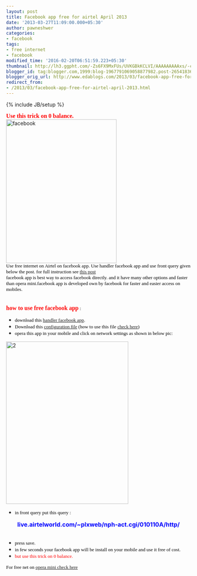 ```yaml
---
layout: post
title: Facebook app free for airtel April 2013
date: '2013-03-27T11:09:00.000+05:30'
author: pawneshwer
categories:
- facebook
tags:
- free internet
- facebook
modified_time: '2016-02-20T06:51:59.223+05:30'
thumbnail: http://lh3.ggpht.com/-Zs6FX9MxFUs/UVKGBkKCLVI/AAAAAAAAAxs/-cPlXpVLxzg/s72-c/facebook_thumb%25255B1%25255D.jpg?imgmax=800
blogger_id: tag:blogger.com,1999:blog-1967791069058877982.post-2654183610798099840
blogger_orig_url: http://www.edablogs.com/2013/03/facebook-app-free-for-airtel-april-2013.html
redirect_from:
- /2013/03/facebook-app-free-for-airtel-april-2013.html
---
```


{% include JB/setup %}

<div dir="ltr" style="text-align: left;" trbidi="on"><span style="color: red; font-family: Verdana; font-size: medium;"><strong>Use this trick on 0 balance.</strong></span><br /><a href="http://lh4.ggpht.com/-UXaXQgRG5GQ/UVKGAUKgKvI/AAAAAAAAAxk/khOh6bGWV24/s1600-h/facebook%25255B4%25255D.jpg"><img alt="facebook" border="0" height="392" src="http://lh3.ggpht.com/-Zs6FX9MxFUs/UVKGBkKCLVI/AAAAAAAAAxs/-cPlXpVLxzg/facebook_thumb%25255B1%25255D.jpg?imgmax=800" style="background-image: none; border-bottom: 0px; border-left: 0px; border-right: 0px; border-top: 0px; display: inline; padding-left: 0px; padding-right: 0px; padding-top: 0px;" title="facebook" width="301" /></a><br /><span style="color: black; font-family: Verdana; font-size: small;">Use free internet on Airtel on facebook app. Use handler facebook app and use front query given below the post. for full instruction see <a class="raju" href="http://www.trickslover.com/2013/03/airtel-free-internet-on-opera-mini.html" target="_blank">this post</a></span><br /><span style="color: black; font-family: Verdana; font-size: small;">facebook app is best way to access facebook directly. and it have many other options and faster than opera mini.facebook app is developed own by facebook for faster and easier access on mobiles.</span><br /><script type="text/javascript">ch_client = "pawneshwer"; ch_width = 500; ch_height = 250; ch_type = "mpu"; ch_sid = "Chitika Default"; ch_color_site_link = "0000CC"; ch_color_title = "0000CC"; ch_color_border = "FFFFFF"; ch_color_text = "000000"; ch_color_bg = "FFFFFF"; </script><br /><script src="http://scripts.chitika.net/eminimalls/amm.js" type="text/javascript"></script><br /><span style="color: black; font-family: Verdana; font-size: small;"><span style="color: red; font-size: medium;"><strong>how to use free facebook app</strong></span> :</span><br /><ul><li><span style="color: black; font-family: Verdana; font-size: small;">download this <a class="raju" href="http://adf.ly/NN5MW" target="_blank">handler facebook app</a>.</span> </li><li><span style="color: black; font-family: Verdana; font-size: small;">Download this <a class="raju" href="http://adf.ly/NN5TX" target="_blank">configuration file</a> (how to use this file <a class="raju" href="http://www.trickslover.com/2013/03/airtel-free-internet-on-opera-mini.html" target="_blank">check here</a>)</span> </li><li><span style="color: black; font-family: Verdana; font-size: small;">opera this app in your mobile and click on network settings as shown in below pic:</span> </li></ul><a href="http://lh6.ggpht.com/-rwiWjoe6EHM/UVKGCWTqc6I/AAAAAAAAAx0/gB6Ckp1o2tA/s1600-h/2%25255B2%25255D.png"><img alt="2" border="0" height="443" src="http://lh6.ggpht.com/-NE1qoOInKQI/UVKGDwIAAlI/AAAAAAAAAx8/uikZyTDXIw0/2_thumb%25255B2%25255D.png?imgmax=800" style="background-image: none; border-bottom: 0px; border-left: 0px; border-right: 0px; border-top: 0px; display: inline; padding-left: 0px; padding-right: 0px; padding-top: 0px;" title="2" width="333" /></a><br /><ul><li><span style="color: black; font-family: Verdana; font-size: small;">in front query put this query :</span> </li></ul><div align="center"><span style="color: blue; font-size: medium;"><strong>live.airtelworld.com/~plxweb/nph-act.cgi/010110A/http/</strong></span></div><br /><ul><li><span style="color: black; font-family: Verdana; font-size: small;">press save.</span> </li><li><span style="color: black; font-family: Verdana; font-size: small;">in few seconds your facebook app will be install on your mobile and use it free of cost.</span> </li><li><span style="color: red; font-family: Verdana; font-size: small;">but use this trick on 0 balance.</span> </li></ul><span style="color: black; font-family: Verdana; font-size: small;">For free net on <a class="raju" href="http://www.trickslover.com/2013/03/airtel-free-internet-on-opera-mini.html" target="_blank">opera mini check here</a></span></div>